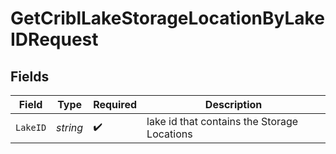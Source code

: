 # GetCriblLakeStorageLocationByLakeIDRequest


## Fields

| Field                                       | Type                                        | Required                                    | Description                                 |
| ------------------------------------------- | ------------------------------------------- | ------------------------------------------- | ------------------------------------------- |
| `LakeID`                                    | *string*                                    | :heavy_check_mark:                          | lake id that contains the Storage Locations |